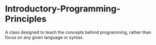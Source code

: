 # Introductory-Programming-Principles
A class designed to teach the concepts behind programming, rather than focus on any given language or syntax.

